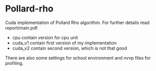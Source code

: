 # Pollard-rho

Cuda implementation of Pollard Rho algorithm. For further details read report/main.pdf.

 - cpu contain version for cpu unit
 - cuda_v1 contain first version of my implementation
 - cuda_v2 contain second version, which is not that good

There are also some settings for school environment and nvvp files for profiling.



